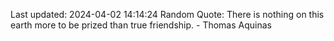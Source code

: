 Last updated: 2024-04-02 14:14:24
Random Quote: There is nothing on this earth more to be prized than true friendship. - Thomas Aquinas